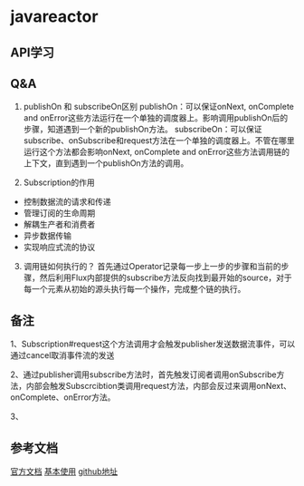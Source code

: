 # javareactor

## API学习


## Q&A

1. publishOn 和 subscribeOn区别
publishOn：可以保证onNext, onComplete and onError这些方法运行在一个单独的调度器上。影响调用publishOn后的步骤，知道遇到一个新的publishOn方法。
subscribeOn：可以保证subscribe、onSubscribe和request方法在一个单独的调度器上。不管在哪里运行这个方法都会影响onNext, onComplete and onError这些方法调用链的上下文，直到遇到一个publishOn方法的调用。

2. Subscription的作用
- 控制数据流的请求和传递
- 管理订阅的生命周期
- 解耦生产者和消费者
- 异步数据传输
- 实现响应式流的协议

3. 调用链如何执行的？
首先通过Operator记录每一步上一步的步骤和当前的步骤，然后利用Flux内部提供的subscribe方法反向找到最开始的source，对于每一个元素从初始的源头执行每一个操作，完成整个链的执行。



## 备注
1、Subscription#request这个方法调用才会触发publisher发送数据流事件，可以通过cancel取消事件流的发送

2、通过publisher调用subscribe方法时，首先触发订阅者调用onSubscribe方法，内部会触发Subscrcibtion类调用request方法，内部会反过来调用onNext、onComplete、onError方法。

3、

## 参考文档
[官方文档](https://projectreactor.io/docs/core/release/reference/#_blocking_can_be_wasteful)
[基本使用](https://www.baeldung.com/reactor-core)
[github地址](https://github.com/reactor/reactor-core)